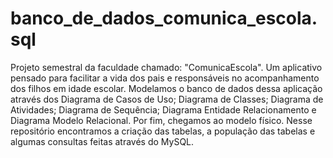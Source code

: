 # banco_de_dados_comunica_escola.sql
Projeto semestral da faculdade chamado: "ComunicaEscola". Um aplicativo pensado para facilitar a vida dos pais e responsáveis no acompanhamento dos filhos em idade escolar. 
Modelamos o banco de dados dessa aplicação através dos Diagrama de Casos de Uso; Diagrama de Classes; Diagrama de Atividades; Diagrama de Sequência; Diagrama Entidade Relacionamento e Diagrama Modelo Relacional.
Por fim, chegamos ao modelo físico. Nesse repositório encontramos a criação das tabelas, a população das tabelas e algumas consultas feitas através do MySQL. 
